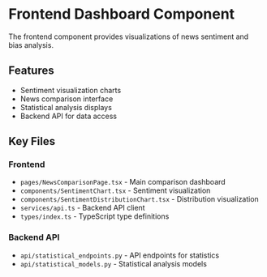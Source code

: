 # Frontend Dashboard Component

The frontend component provides visualizations of news sentiment and bias analysis.

## Features
- Sentiment visualization charts
- News comparison interface
- Statistical analysis displays
- Backend API for data access

## Key Files
### Frontend
- `pages/NewsComparisonPage.tsx` - Main comparison dashboard
- `components/SentimentChart.tsx` - Sentiment visualization
- `components/SentimentDistributionChart.tsx` - Distribution visualization
- `services/api.ts` - Backend API client
- `types/index.ts` - TypeScript type definitions

### Backend API
- `api/statistical_endpoints.py` - API endpoints for statistics
- `api/statistical_models.py` - Statistical analysis models